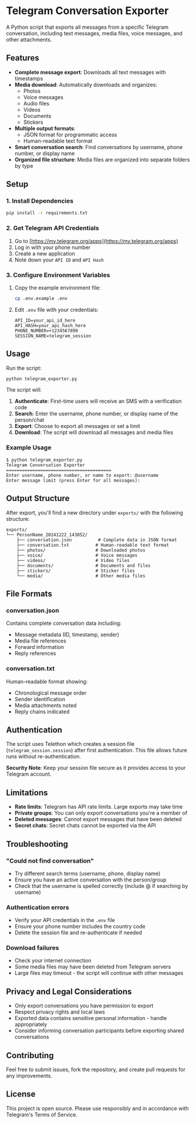 # Telegram Conversation Exporter

A Python script that exports all messages from a specific Telegram conversation, including text messages, media files, voice messages, and other attachments.

## Features

- **Complete message export**: Downloads all text messages with timestamps
- **Media download**: Automatically downloads and organizes:
  - Photos
  - Voice messages
  - Audio files
  - Videos
  - Documents
  - Stickers
- **Multiple output formats**: 
  - JSON format for programmatic access
  - Human-readable text format
- **Smart conversation search**: Find conversations by username, phone number, or display name
- **Organized file structure**: Media files are organized into separate folders by type

## Setup

### 1. Install Dependencies

```bash
pip install -r requirements.txt
```

### 2. Get Telegram API Credentials

1. Go to [https://my.telegram.org/apps](https://my.telegram.org/apps)
2. Log in with your phone number
3. Create a new application
4. Note down your `API ID` and `API Hash`

### 3. Configure Environment Variables

1. Copy the example environment file:
   ```bash
   cp .env.example .env
   ```

2. Edit `.env` file with your credentials:
   ```env
   API_ID=your_api_id_here
   API_HASH=your_api_hash_here
   PHONE_NUMBER=+1234567890
   SESSION_NAME=telegram_session
   ```

## Usage

Run the script:

```bash
python telegram_exporter.py
```

The script will:

1. **Authenticate**: First-time users will receive an SMS with a verification code
2. **Search**: Enter the username, phone number, or display name of the person/chat
3. **Export**: Choose to export all messages or set a limit
4. **Download**: The script will download all messages and media files

### Example Usage

```
$ python telegram_exporter.py
Telegram Conversation Exporter
========================================
Enter username, phone number, or name to export: @username
Enter message limit (press Enter for all messages): 
```

## Output Structure

After export, you'll find a new directory under `exports/` with the following structure:

```
exports/
└── PersonName_20241222_143052/
    ├── conversation.json          # Complete data in JSON format
    ├── conversation.txt          # Human-readable text format
    ├── photos/                   # Downloaded photos
    ├── voice/                    # Voice messages
    ├── videos/                   # Video files
    ├── documents/                # Documents and files
    ├── stickers/                 # Sticker files
    └── media/                    # Other media files
```

## File Formats

### conversation.json
Contains complete conversation data including:
- Message metadata (ID, timestamp, sender)
- Media file references
- Forward information
- Reply references

### conversation.txt
Human-readable format showing:
- Chronological message order
- Sender identification
- Media attachments noted
- Reply chains indicated

## Authentication

The script uses Telethon which creates a session file (`telegram_session.session`) after first authentication. This file allows future runs without re-authentication.

**Security Note**: Keep your session file secure as it provides access to your Telegram account.

## Limitations

- **Rate limits**: Telegram has API rate limits. Large exports may take time
- **Private groups**: You can only export conversations you're a member of
- **Deleted messages**: Cannot export messages that have been deleted
- **Secret chats**: Secret chats cannot be exported via the API

## Troubleshooting

### "Could not find conversation"
- Try different search terms (username, phone, display name)
- Ensure you have an active conversation with the person/group
- Check that the username is spelled correctly (include @ if searching by username)

### Authentication errors
- Verify your API credentials in the `.env` file
- Ensure your phone number includes the country code
- Delete the session file and re-authenticate if needed

### Download failures
- Check your internet connection
- Some media files may have been deleted from Telegram servers
- Large files may timeout - the script will continue with other messages

## Privacy and Legal Considerations

- Only export conversations you have permission to export
- Respect privacy rights and local laws
- Exported data contains sensitive personal information - handle appropriately
- Consider informing conversation participants before exporting shared conversations

## Contributing

Feel free to submit issues, fork the repository, and create pull requests for any improvements.

## License

This project is open source. Please use responsibly and in accordance with Telegram's Terms of Service.